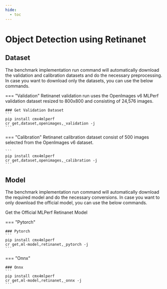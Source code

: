 ```yaml
---
hide:
  - toc
---
```


# Object Detection using Retinanet

## Dataset

The benchmark implementation run command will automatically download the validation and calibration datasets and do the necessary preprocessing. In case you want to download only the datasets, you can use the below commands.

=== "Validation"
    Retinanet validation run uses the OpenImages v6 MLPerf validation dataset resized to 800x800 and consisting of 24,576 images.

    ### Get Validation Dataset
    ```
    pip install cmx4mlperf
    cr get,dataset,openimages,_validation -j
    ```
=== "Calibration"
    Retinanet calibration dataset consist of 500 images selected from the OpenImages v6 dataset.

    ```
    pip install cmx4mlperf
    cr get,dataset,openimages,_calibration -j
    ```

## Model
The benchmark implementation run command will automatically download the required model and do the necessary conversions. In case you want to only download the official model, you can use the below commands.

Get the Official MLPerf Retinanet Model

=== "Pytorch"

    ### Pytorch
    ```
    pip install cmx4mlperf
    cr get,ml-model,retinanet,_pytorch -j
    ```
=== "Onnx"

    ### Onnx
    ```
    pip install cmx4mlperf
    cr get,ml-model,retinanet,_onnx -j
    ```

